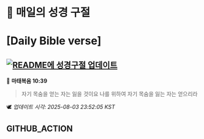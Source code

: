 # 🙏 매일의 성경 구절
# [Daily Bible verse]
## [![README에 성경구절 업데이트](https://github.com/DONGSUKA/first_test/actions/workflows/update-readme-bible.yml/badge.svg)](https://github.com/DONGSUKA/first_test/actions/workflows/update-readme-bible.yml)
<!-- START_BIBLE_VERSE -->
📖 **마태복음 10:39**
> 자기 목숨을 얻는 자는 잃을 것이요 나를 위하여 자기 목숨을 잃는 자는 얻으리라

🕊️ _업데이트 시각: 2025-08-03 23:52:05 KST_
  <!-- END_BIBLE_VERSE -->
## GITHUB_ACTION
